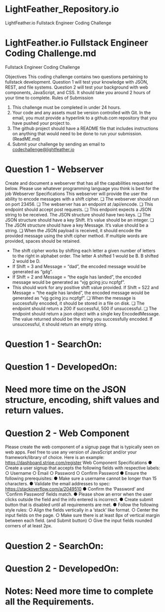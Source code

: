 # LightFeather_Repository.io
LightFeather.io Fullstack Engineer Coding Challenge


# LightFeather.io Fullstack Engineer Coding Challenge.md
Fullstack Engineer Coding Challenge

Objectives
This coding challenge contains two questions pertaining to fullstack development. 
Question 1 will test your knowledge with JSON, REST, and file systems. 
Question 2 will test your background with web components, JavaScript, and CSS. 
It should take you around 2 hours of your time to complete.
Rules of Submission
1. This challenge must be completed in under 24 hours.
2. Your code and any assets must be version controlled with Git. 
In the email, you must provide a hyperlink to a github.com repository that you have pushed your project to.
3. The github project should have a README file that includes instructions on anything that would need 
to be done to run your submission. (ReadME.md)
4. Submit your challenge by sending an email to codechallenge@lightfeather.io


#  Question 1 - Webserver
Create and document a webserver that has all the capabilities requested below. Please use whatever programming language you think is best for the job
Webserver Specifications
This webserver will provide the user the ability to encode messages with a shift cipher.
❏ The webserver should run on port 23456.
❏ The webserver has an endpoint at /api/encode.
❏ This endpoint should accept post requests.
❏ This endpoint expects a JSON string to be received. The JSON structure should have two keys.
❏ The JSON structure should have a key Shift. It’s value should be an integer.
❏ The JSON structure should have a key Message. It’s value should be a string.
❏ When the JSON payload is received, it should encode the provided message using the shift cipher method. If multiple words are provided, spaces should be retained.
- The shift cipher works by shifting each letter a given number of letters to the right in alphabet order. The letter A shifted 1 would be B. B shifted 2 would be D.
- If Shift = 3 and Message = “dad”, the encoded message would be generated as “gdg”.
- If Shift = 2 and Message = “the eagle has landed”, the encoded message would be generated as “vjg gcing jcu ncpfgf”.
- This should work for any positive shift value provided. If Shift = 522 and Message = “the eagle has landed”, the encoded message would be generated as “vjg gcing jcu ncpfgf”.
❏ When the message is successfully encoded, it should be stored in a file on disk.
❏ The endpoint should return a 200 if successful, 500 if unsuccessful.
❏ The endpoint should return a json object with a single key EncodedMessage. The value returned should be the string you successfully encoded. If unsuccessful, it should return an empty string.

#  Question 1 - SearchOn:

#  Question 1 - DevelopedOn:

# Need more time on the JSON structure, encoding, shift values and return values.

#  Question 2 - Web Component
Please create the web component of a signup page that is typically seen on web apps. Feel free to use any version of JavaScript and/or your framework/library of choice.
Here is an example: https://dashboard.stripe.com/register
Web Component Specifications
● Create a user signup that accepts the following fields with respective labels:
○ Username
○ Email
○ Password
○ Confirm Password
● Ensure the following prerequisites:
● Make sure a username cannot be longer than 15 characters.
● Validate the email addresses to spec: https://stackoverflow.com/a/2049510
● Confirm the ‘Password’ and ‘Confirm Password’ fields match.
● Please show an error when the user clicks outside the field and the info entered is incorrect.
● Create submit button that is disabled until all requirements are met.
● Follow the following style rules:
○ Align the fields vertically in a ‘stack’ like format.
○ Center the input fields on the page.
○ Make sure there is at least 8px of vertical margin between each field. (and Submit button)
○ Give the input fields rounded corners of at least 2px.

#  Question 2 - SearchOn:

#  Question 2 - DevelopedOn:

#  Notes:  Need more time to complete all the Requirements.


